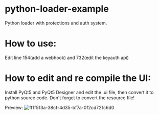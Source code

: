 # python-loader-example
Python loader with protections and auth system.


# How to use:
Edit line 154(add a webhook) and 732(edit the keyauth api)


# How to edit and re compile the UI:

Install PyQt5 and PyQt5 Designer and edit the .ui file, then convert it to python source code. Don't forget to convert the resource file!

Preview: ![ff1f513a-38cf-4d35-bf7a-0f2cd721c6d0](https://user-images.githubusercontent.com/74118308/148985217-7b2f1f05-5e22-43c4-922a-c2dc0150f29d.png)
